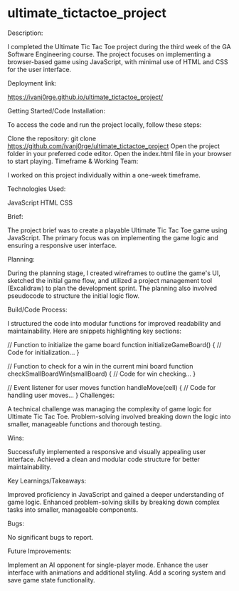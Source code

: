 # ultimate_tictactoe_project

Description:

I completed the Ultimate Tic Tac Toe project during the third week of the GA Software Engineering course. The project focuses on implementing a browser-based game using JavaScript, with minimal use of HTML and CSS for the user interface.

Deployment link:

https://ivanj0rge.github.io/ultimate_tictactoe_project/

Getting Started/Code Installation:

To access the code and run the project locally, follow these steps:

Clone the repository: git clone https://github.com/ivanj0rge/ultimate_tictactoe_project
Open the project folder in your preferred code editor.
Open the index.html file in your browser to start playing.
Timeframe & Working Team:

I worked on this project individually within a one-week timeframe.

Technologies Used:

JavaScript
HTML
CSS

Brief:

The project brief was to create a playable Ultimate Tic Tac Toe game using JavaScript. The primary focus was on implementing the game logic and ensuring a responsive user interface.

Planning:

During the planning stage, I created wireframes to outline the game's UI, sketched the initial game flow, and utilized a project management tool (Excalidraw) to plan the development sprint. The planning also involved pseudocode to structure the initial logic flow.

Build/Code Process:

I structured the code into modular functions for improved readability and maintainability. Here are snippets highlighting key sections:

// Function to initialize the game board
function initializeGameBoard() {
    // Code for initialization...
}

// Function to check for a win in the current mini board
function checkSmallBoardWin(smallBoard) {
    // Code for win checking...
}

// Event listener for user moves
function handleMove(cell) {
    // Code for handling user moves...
}
Challenges:

A technical challenge was managing the complexity of game logic for Ultimate Tic Tac Toe.
Problem-solving involved breaking down the logic into smaller, manageable functions and thorough testing.

Wins:

Successfully implemented a responsive and visually appealing user interface.
Achieved a clean and modular code structure for better maintainability.

Key Learnings/Takeaways:

Improved proficiency in JavaScript and gained a deeper understanding of game logic.
Enhanced problem-solving skills by breaking down complex tasks into smaller, manageable components.

Bugs:

No significant bugs to report.

Future Improvements:

Implement an AI opponent for single-player mode.
Enhance the user interface with animations and additional styling.
Add a scoring system and save game state functionality.
